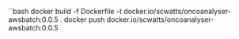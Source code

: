 ``bash
docker build -f Dockerfile -t docker.io/scwatts/oncoanalyser-awsbatch:0.0.5 .
docker push docker.io/scwatts/oncoanalyser-awsbatch:0.0.5
```
